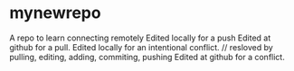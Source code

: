 # mynewrepo
A repo to learn connecting remotely
Edited locally for a push
Edited at github for a pull.
Edited locally for an intentional conflict. // resloved by pulling, editing, adding, commiting, pushing
Edited at github for a conflict.
